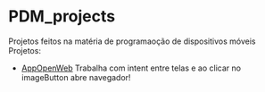 # PDM_projects
Projetos feitos na matéria de programaoção de dispositivos móveis   
Projetos:
* [AppOpenWeb](https://github.com/Carloshenripvh/PDM_projects/tree/master/AppOpenWeb) Trabalha com intent entre telas e ao clicar no imageButton abre navegador!
